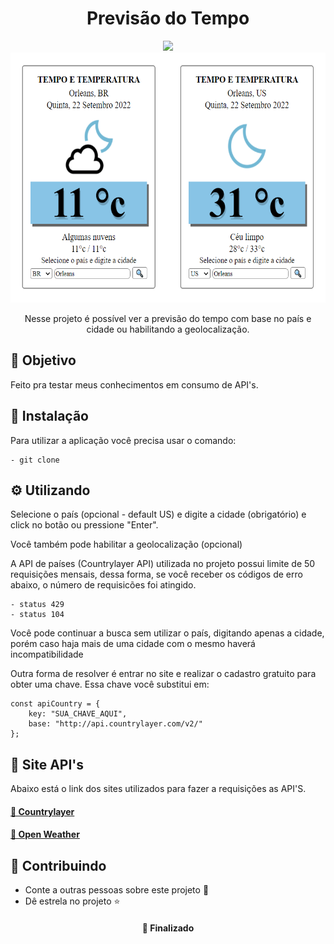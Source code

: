 <h1  align="center">Previsão do Tempo</h1>
<div align="center">
<img src="https://img.shields.io/static/v1?label=Projeto&message=Javascript&color=f0f221&style=for-the-badge&logo=ghost"/> 

</div>
<div align="center">
<img height="400px" src="https://github.com/OliveiraJess/previsao-do-tempo/blob/main/img/image.png" alt="orleans/sc e orleans/us" />
</div>

<p align="center">Nesse projeto é possível ver a previsão do tempo com base no país e cidade ou habilitando a geolocalização.</p>


<h2>🚀 Objetivo</h2>

<p>Feito pra testar meus conhecimentos em consumo de API's.</p>

<h2>🔧 Instalação</h2>

<p>Para utilizar a aplicação você precisa usar o comando: </p>

```
- git clone
```
<h2>⚙️ Utilizando</h2>

<p>Selecione o país (opcional - default US) e digite a cidade (obrigatório) e click no botão ou pressione "Enter".</p>

<p>Você também pode habilitar a geolocalização (opcional)</p>

<p>A API de países (Countrylayer API) utilizada no projeto possui limite de 50 requisições mensais, dessa forma, se você receber os códigos de erro abaixo, o número de requisicões foi atingido.</p>

```
- status 429
- status 104

```
<p>Você pode continuar a busca sem utilizar o país, digitando apenas a cidade, porém caso haja mais de uma cidade com o mesmo haverá incompatibilidade</p>

<p>Outra forma de resolver é entrar no site e realizar o cadastro gratuito para obter uma chave. Essa chave você substitui em:</p>

```
const apiCountry = {
    key: "SUA_CHAVE_AQUI",
    base: "http://api.countrylayer.com/v2/"
};

```

<h2>🚀 Site API's</h2>

<p>Abaixo está o link dos sites utilizados para fazer a requisições as API'S.</p>

<h4>
    <a href="https://countrylayer.com/">🔗 Countrylayer</a>
</h4>

<h4>
    <a href="https://openweathermap.org/">🔗 Open Weather</a>
</h4>

<h2>🤝 Contribuindo </h2>

* Conte a outras pessoas sobre este projeto 📢
* Dê estrela no projeto ⭐️

<h4 align="center">📌 Finalizado</h4>









